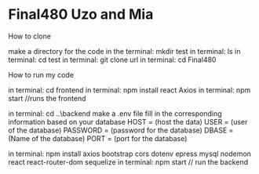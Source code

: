 # Final480 Uzo and Mia

How to clone

make a directory for the code in the terminal: mkdir test in terminal: ls in terminal: cd test in terminal: git clone url in terminal: cd Final480

How to run my code

in terminal: cd frontend in terminal: npm install react Axios in terminal: npm start //runs the frontend

in terminal: cd ..\backend make a .env file fill in the corresponding information based on your database HOST = (host the data) USER = (user of the database) PASSWORD = (password for the database) DBASE = (Name of the database) PORT = (port for the database)

in terminal: npm install axios bootstrap cors dotenv epress mysql nodemon react react-router-dom sequelize in terminal: npm start // run the backend

